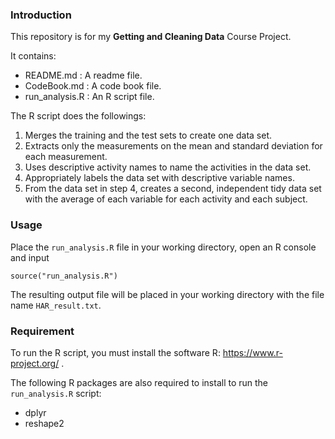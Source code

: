 ### Introduction
This repository is for my **Getting and Cleaning Data** Course Project.

It contains:

* README.md       : A readme file.
* CodeBook.md     : A code book file.
* run_analysis.R  : An R script file.

The R script does the followings:

1. Merges the training and the test sets to create one data set.
2. Extracts only the measurements on the mean and standard deviation for each measurement.
3. Uses descriptive activity names to name the activities in the data set.
4. Appropriately labels the data set with descriptive variable names.
5. From the data set in step 4, creates a second, independent tidy data set with the average of each variable for each activity and each subject.

### Usage
Place the `run_analysis.R` file in your working directory, open an R console and input

```
source("run_analysis.R")
```

The resulting output file will be placed in your working directory with the file name `HAR_result.txt`.

### Requirement
To run the R script, you must install the software R: https://www.r-project.org/ .

The following R packages are also required to install to run the `run_analysis.R` script:

* dplyr
* reshape2
